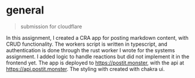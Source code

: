 # general

> submission for cloudflare

In this assignment, I created a CRA app for posting markdown content, with CRUD functionality. The workers script is written in typescript, and authentication is done through the rust worker I wrote for the systems assignment. I added logic to handle reactions but did not implement it in the frontend yet. The app is deployed to https://postit.monster, with the api at https://api.postit.monster. The styling with created with chakra ui.
